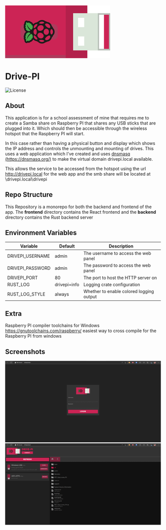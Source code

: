 ![Logo](assets/exported/svg/logo-side.svg)

# Drive-PI

![License](https://img.shields.io/github/license/jacobtread/Drive-PI?style=for-the-badge)

## About

This application is for a school assessment of mine that requires me to create a Samba share on Raspberry PI that shares
any USB sticks that are plugged into it.
Which should then be accessible through the wireless hotspot that the Raspberry PI will start.

In this case rather than having a physical button and display which shows the IP address and controls the unmounting and
mounting of drives.
This uses a web application which I've created and uses [dnsmasq (https://dnsmasq.org/)](https://dnsmasq.org/) to make
the virtual domain drivepi.local available.

This allows the service to be accessed from the hotspot using the url http://drivepi.local for the web app and the smb
share will be located at
\\drivepi.local\drivepi

## Repo Structure

This Repository is a monorepo for both the backend and frontend of the app. The **frontend** directory contains the React frontend and the **backend** directory contains the Rust backend server

## Environment Variables

| Variable                  | Default       | Description                                    |
|---------------------------|---------------|------------------------------------------------|
| DRIVEPI_USERNAME          | admin         | The username to access the web panel           |
| DRIVEPI_PASSWORD          | admin         | The password to access the web panel           |
| DRIVEPI_PORT              | 80            | The port to host the HTTP server on            |
| RUST_LOG                  | drivepi=info  | Logging crate configuration                    |
| RUST_LOG_STYLE            | always        | Whether to enable colored logging output       |

## Extra
Raspberry PI compiler toolchains for Windows https://gnutoolchains.com/raspberry/ easiest way 
to cross compile for the Raspberry PI from windows


## Screenshots

![Auth Screenshot](assets/screenshots/auth.png)
![Main Screenshot](assets/screenshots/main.png)

